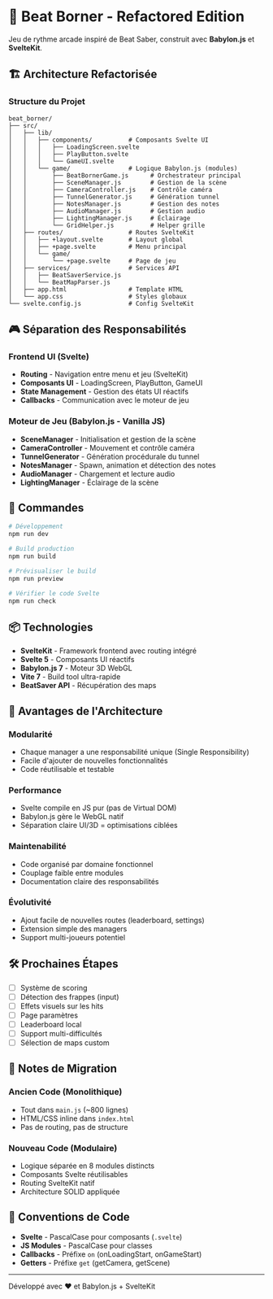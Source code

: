 # 🎵 Beat Borner - Refactored Edition

Jeu de rythme arcade inspiré de Beat Saber, construit avec **Babylon.js** et **SvelteKit**.

## 🏗️ Architecture Refactorisée

### Structure du Projet

```
beat_borner/
├── src/
│   ├── lib/
│   │   ├── components/          # Composants Svelte UI
│   │   │   ├── LoadingScreen.svelte
│   │   │   ├── PlayButton.svelte
│   │   │   └── GameUI.svelte
│   │   └── game/                # Logique Babylon.js (modules)
│   │       ├── BeatBornerGame.js      # Orchestrateur principal
│   │       ├── SceneManager.js        # Gestion de la scène
│   │       ├── CameraController.js    # Contrôle caméra
│   │       ├── TunnelGenerator.js     # Génération tunnel
│   │       ├── NotesManager.js        # Gestion des notes
│   │       ├── AudioManager.js        # Gestion audio
│   │       ├── LightingManager.js     # Éclairage
│   │       └── GridHelper.js          # Helper grille
│   ├── routes/                  # Routes SvelteKit
│   │   ├── +layout.svelte       # Layout global
│   │   ├── +page.svelte         # Menu principal
│   │   └── game/
│   │       └── +page.svelte     # Page de jeu
│   ├── services/                # Services API
│   │   ├── BeatSaverService.js
│   │   └── BeatMapParser.js
│   ├── app.html                 # Template HTML
│   └── app.css                  # Styles globaux
└── svelte.config.js             # Config SvelteKit
```

## 🎮 Séparation des Responsabilités

### Frontend UI (Svelte)
- **Routing** - Navigation entre menu et jeu (SvelteKit)
- **Composants UI** - LoadingScreen, PlayButton, GameUI
- **State Management** - Gestion des états UI réactifs
- **Callbacks** - Communication avec le moteur de jeu

### Moteur de Jeu (Babylon.js - Vanilla JS)
- **SceneManager** - Initialisation et gestion de la scène
- **CameraController** - Mouvement et contrôle caméra
- **TunnelGenerator** - Génération procédurale du tunnel
- **NotesManager** - Spawn, animation et détection des notes
- **AudioManager** - Chargement et lecture audio
- **LightingManager** - Éclairage de la scène

## 🚀 Commandes

```bash
# Développement
npm run dev

# Build production
npm run build

# Prévisualiser le build
npm run preview

# Vérifier le code Svelte
npm run check
```

## 📦 Technologies

- **SvelteKit** - Framework frontend avec routing intégré
- **Svelte 5** - Composants UI réactifs
- **Babylon.js 7** - Moteur 3D WebGL
- **Vite 7** - Build tool ultra-rapide
- **BeatSaver API** - Récupération des maps

## 🎯 Avantages de l'Architecture

### Modularité
- Chaque manager a une responsabilité unique (Single Responsibility)
- Facile d'ajouter de nouvelles fonctionnalités
- Code réutilisable et testable

### Performance
- Svelte compile en JS pur (pas de Virtual DOM)
- Babylon.js gère le WebGL natif
- Séparation claire UI/3D = optimisations ciblées

### Maintenabilité
- Code organisé par domaine fonctionnel
- Couplage faible entre modules
- Documentation claire des responsabilités

### Évolutivité
- Ajout facile de nouvelles routes (leaderboard, settings)
- Extension simple des managers
- Support multi-joueurs potentiel

## 🛠️ Prochaines Étapes

- [ ] Système de scoring
- [ ] Détection des frappes (input)
- [ ] Effets visuels sur les hits
- [ ] Page paramètres
- [ ] Leaderboard local
- [ ] Support multi-difficultés
- [ ] Sélection de maps custom

## 📝 Notes de Migration

### Ancien Code (Monolithique)
- Tout dans `main.js` (~800 lignes)
- HTML/CSS inline dans `index.html`
- Pas de routing, pas de structure

### Nouveau Code (Modulaire)
- Logique séparée en 8 modules distincts
- Composants Svelte réutilisables
- Routing SvelteKit natif
- Architecture SOLID appliquée

## 🎨 Conventions de Code

- **Svelte** - PascalCase pour composants (`.svelte`)
- **JS Modules** - PascalCase pour classes
- **Callbacks** - Préfixe `on` (onLoadingStart, onGameStart)
- **Getters** - Préfixe `get` (getCamera, getScene)

---

Développé avec ❤️ et Babylon.js + SvelteKit